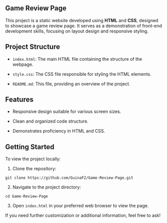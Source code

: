 ## Game Review Page
This project is a static website developed using **HTML** and **CSS**, designed to showcase a game review page. It serves as a demonstration of front-end development skills, focusing on layout design and responsive styling.​

## Project Structure
- `index.html`: The main HTML file containing the structure of the webpage.

- `style.css`: The CSS file responsible for styling the HTML elements.

- `README.md`: This file, providing an overview of the project.​

## Features
- Responsive design suitable for various screen sizes.

- Clean and organized code structure.

- Demonstrates proficiency in HTML and CSS.​

## Getting Started
To view the project locally:

1. Clone the repository:​
```
git clone https://github.com/GuinaF2/Game-Review-Page.git
```
2. Navigate to the project directory:
```​
cd Game-Review-Page
```
3. Open `index.html` in your preferred web browser to view the page.​

If you need further customization or additional information, feel free to ask!
